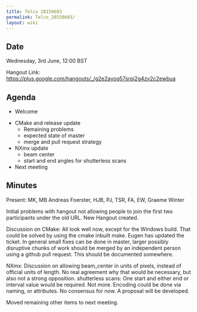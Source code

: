 ```yaml
---
title: Telco 20150603
permalink: Telco_20150603/
layout: wiki
---
```


Date
----

Wednesday, 3rd June, 12:00 BST

Hangout Link:
<https://plus.google.com/hangouts/_/g2e2ayoq57srpi2g4zv2c2ewbua>

Agenda
------

-   Welcome

<!-- -->

-   CMake and release update
    -   Remaining problems
    -   expected state of master
    -   merge and pull request strategy
-   NXmx update
    -   beam center
    -   start and end angles for shutterless scans
-   Next meeting

Minutes
-------

Present: MK, MB Andreas Foerster, HJB, PJ, TSR, FA, EW, Graeme Winter

Initial problems with hangout not allowing people to join the first two
participants under the old URL. New Hangout created.

Discussion on CMake: All look well now, except for the Windows build.
That could be solved by using the cmake inbuilt make. Eugen has updated
the ticket. In general small fixes can be done in master, larger
possibly disruptive chunks of work should be merged by an independent
person using a github pull request. This should be documented somewhere.

NXmx: Discussion on allowing beam\_center in units of pixels, instead of
official units of length. No real agreement why that would be necessary,
but also not a strong opposition. shutterless scans: One start and
either end or interval value would be required. Not more. Encoding could
be done via naming, or attributes. No consensus for now. A proposal will
be developed.

Moved remaining other items to next meeting.
